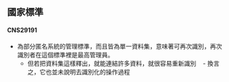 ## 國家標準
#### CNS29191
- 為部分匿名系統的管理標準，而且皆為單一資料集，意味著可再次識別，再次識別者在這個標準裡是最高管理員。
    - 但若把資料集這樣釋出，就能連結許多資料，就很容易重新識別
    - 換言之，它也並未說明去識別化的操作過程
